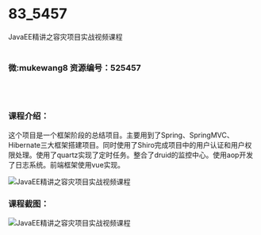 # 83_5457
JavaEE精讲之容灾项目实战视频课程
<br/></br>
<h3>微:mukewang8 资源编号：525457</h3>
<br/></br>
<h3>课程介绍：</h3>
<p>这个项目是一个框架阶段的总结项目。主要用到了Spring、SpringMVC、Hibernate三大框架搭建项目。同时使用了Shiro完成项目中的用户认证和用户权限处理。使用了quartz实现了定时任务。整合了druid的监控中心。使用aop开发了日志系统。前端框架使用vue实现。</p>
<p><img src="https://www.ko996.com/wp-content/uploads/img/2019/06/1-80-300x149.png" alt="JavaEE精讲之容灾项目实战视频课程"></p>
<h3>课程截图：</h3>
<p><img src="https://www.ko996.com/wp-content/uploads/img/2019/06/2-78.png" alt="JavaEE精讲之容灾项目实战视频课程"></p>
<p>&nbsp;</p>
